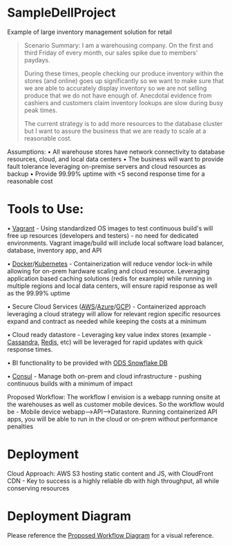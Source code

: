 # SampleDellProject
Example of large inventory management solution for retail

>Scenario Summary: I am a warehousing company. On the first and third Friday of every month, our sales spike due to members’ paydays. 
> 
> During these times, people checking our produce inventory within the stores (and online) goes up significantly so we want to make sure that we are able to accurately display inventory so we are not selling produce that we do not have enough of. 
Anecdotal evidence from cashiers and customers claim inventory lookups are slow during busy peak times. 
>
>The current strategy is to add more resources to the database cluster but I want to assure the business that we are ready to scale at a reasonable cost.

Assumptions:
•	All warehouse stores have network connectivity to database resources, cloud, and local data centers
•	The business will want to provide fault tolerance leveraging on-premise servers and cloud resources as backup
•	 Provide 99.99% uptime with <5 second response time for a reasonable cost

 # Tools to Use:

•	  [Vagrant](http://vagrant.io/) - Using standardized OS images to test continuous build's will free up resources (developers and testers) - no need for dedicated environments. Vagrant image/build will include local software load balancer, database, inventory app, and API

•	 [Docker](https://docs.docker.com/toolbox/toolbox_install_windows/)/[Kubernetes](https://kubernetes.io/) - Containerization will reduce vendor lock-in while allowing for on-prem hardware scaling and cloud resource. Leveraging application based caching solutions (redis for example) while running in multiple regions and local data centers, will ensure rapid response as well as the 99.99% uptime

•	 Secure Cloud Services ([AWS](https://aws.amazon.com/)/[Azure](https://azure.microsoft.com/en-us/)/[GCP](https://cloud.google.com/)) - Containerized approach leveraging a cloud strategy will allow for relevant region specific resources expand and contract as needed while keeping the costs at a minimum

•	 Cloud ready datastore - Leveraging key value index stores (example - [Cassandra](http://cassandra.apache.org/), [Redis](https://redis.io/), etc) will be leveraged for rapid updates with quick response times. 

•	 BI functionality to be provided with [ODS Snowflake DB](https://www.snowflake.com/product/)

•	 [Consul](http://www.consul.io) - Manage both on-prem and cloud infrastructure - pushing continuous builds with a minimum of impact

Proposed Workflow: The workflow I envision is a webapp running onsite at the warehouses as well as customer mobile devices. So the workflow would be - Mobile device webapp-->API-->Datastore. Running containerized API apps, you will be able to run in the cloud or on-prem without performance penalties

# Deployment 
Cloud Approach: AWS S3 hosting static content and JS, with CloudFront CDN - Key to success is a highly reliable db with high throughput, all while conserving resources

# Deployment Diagram
Please reference the [Proposed Workflow Diagram](https://github.com/chadvt/SampleDellProject/blob/master/WareCostCo.jpg) for a visual reference.

